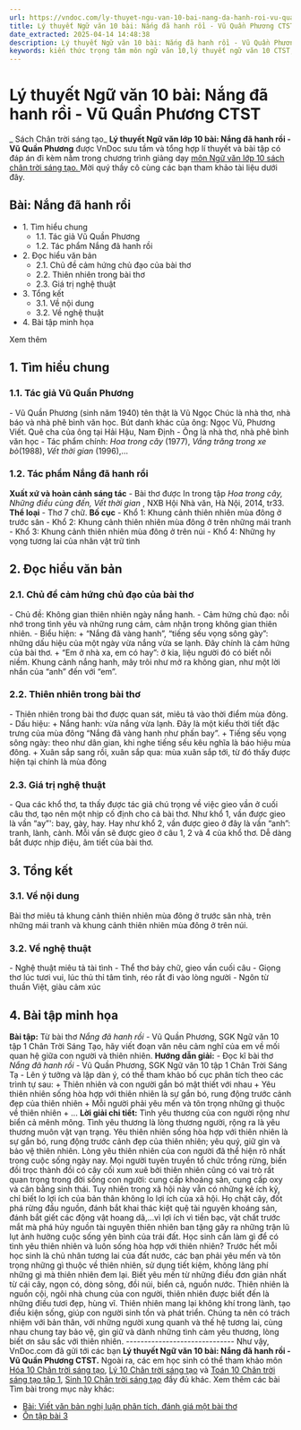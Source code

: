 ```yaml
---
url: https://vndoc.com/ly-thuyet-ngu-van-10-bai-nang-da-hanh-roi-vu-quan-phuong-ctst-292113
title: Lý thuyết Ngữ văn 10 bài: Nắng đã hanh rồi - Vũ Quần Phương CTST - Sách Chân trời sáng tạo - VnDoc.com
date_extracted: 2025-04-14 14:48:38
description: Lý thuyết Ngữ văn 10 bài: Nắng đã hanh rồi - Vũ Quần Phương sách Chân trời sáng tạo được VnDoc sưu tầm và giới thiệu  để tham khảo chuẩn bị cho bài giảng học kì mới sắp tới đây của mình.
keywords: kiến thức trọng tâm môn ngữ văn 10,lý thuyết ngữ văn 10 CTST,ngữ văn lớp 10,ôn tập lý thuyết văn lớp 10,lý thuyết môn ngữ văn 10,lý thuyết văn 10 CTST,Lý thuyết môn ngữ văn 10 bài Nắng đã hanh rồi - Vũ Quần Phương,Nắng đã hanh rồi - Vũ Quần Phương,trắc nghiệm ngữ văn 10 CTST,văn 10 chân trời sáng tạo
---
```


# Lý thuyết Ngữ văn 10 bài: Nắng đã hanh rồi - Vũ Quần Phương CTST
 _ Sách Chân trời sáng tạo_
**Lý thuyết Ngữ văn lớp 10 bài: Nắng đã hanh rồi - Vũ Quần Phương** được VnDoc sưu tầm và tổng hợp lí thuyết và bài tập có đáp án đi kèm nằm trong chương trình giảng dạy [môn Ngữ văn lớp 10 sách chân trời sáng tạo. ](<https://vndoc.com/ngu-van-10-chan-troi-sang-tao-tap1>)Mời quý thầy cô cùng các bạn tham khảo tài liệu dưới đây.
## Bài: Nắng đã hanh rồi
  * 1\. Tìm hiểu chung
    * 1.1. Tác giả Vũ Quần Phương
    * 1.2. Tác phẩm Nắng đã hanh rồi
  * 2\. Đọc hiểu văn bản 
    * 2.1. Chủ đề cảm hứng chủ đạo của bài thơ
    * 2.2. Thiên nhiên trong bài thơ
    * 2.3. Giá trị nghệ thuật
  * 3\. Tổng kết
    * 3.1. Về nội dung
    * 3.2. Về nghệ thuật
  * 4\. Bài tập minh họa

Xem thêm
## **1\. Tìm hiểu chung**
### **1.1. Tác giả Vũ Quần Phương**
\- Vũ Quần Phương \(sinh năm 1940\) tên thật là Vũ Ngọc Chúc là nhà thơ, nhà báo và nhà phê bình văn học. Bút danh khác của ông: Ngọc Vũ, Phương Viết. Quê cha của ông tại Hải Hậu, Nam Định
\- Ông là nhà thơ, nhà phê bình văn học
\- Tác phẩm chính: _Hoa trong cây_ \(1977\), _Vầng trăng trong xe bò_\(1988\), _Vết thời gian_ \(1996\),…
### **1.2. Tác phẩm Nắng đã hanh rồi**
**Xuất xứ và hoàn cảnh sáng tác**
\- Bài thơ được In trong tập _Hoa trong cây, Những điều cùng đến, Vết thời gian_ , NXB Hội Nhà văn, Hà Nội, 2014, tr33.
**Thể loại**
\- Thơ 7 chữ.
**Bố cục**
\- Khổ 1: Khung cảnh thiên nhiên mùa đông ở trước sân
\- Khổ 2: Khung cảnh thiên nhiên mùa đông ở trên những mái tranh
\- Khổ 3: Khung cảnh thiên nhiên mùa đông ở trên núi
\- Khổ 4: Những hy vọng tương lai của nhân vật trữ tình
## **2\. Đọc hiểu văn bản**
### **2.1. Chủ đề cảm hứng chủ đạo của bài thơ**
\- Chủ đề: Không gian thiên nhiên ngày nắng hanh.
\- Cảm hứng chủ đạo: nỗi nhớ trong tình yêu và những rung cảm, cảm nhận trong không gian thiên nhiên.
\- Biểu hiện:
\+ “Nắng đã vàng hanh”, “tiếng sếu vọng sông gày”: những dấu hiệu của một ngày vừa nắng vừa se lạnh. Đây chính là cảm hứng của bài thơ.
\+ “Em ở nhà xa, em có hay”: ở kia, liệu người đó có biết nỗi niềm. Khung cảnh nắng hanh, mây trôi như mở ra không gian, như một lời nhắn của “anh” đến với “em”.
### **2.2. Thiên nhiên trong bài thơ**
\- Thiên nhiên trong bài thơ được quan sát, miêu tả vào thời điểm mùa đông.
\- Dấu hiệu:
\+ Nắng hanh: vừa nắng vừa lạnh. Đây là một kiểu thời tiết đặc trưng của mùa đông “Nắng đã vàng hanh như phấn bay”.
\+ Tiếng sếu vọng sông ngày: theo như dân gian, khi nghe tiếng sếu kêu nghĩa là báo hiệu mùa đông.
\+ Xuân sắp sang rồi, xuân sắp qua: mùa xuân sắp tới, từ đó thấy được hiện tại chính là mùa đông
### **2.3. Giá trị nghệ thuật**
\- Qua các khổ thơ, ta thấy được tác giả chú trọng về việc gieo vần ở cuối câu thơ, tạo nên một nhịp cố định cho cả bài thơ. Như khổ 1, vần được gieo là vần “ay”': bay, gày, hay. Hay như khổ 2, vần được gieo ở đây là vần “anh”: tranh, lành, cành. Mỗi vần sẽ được gieo ở câu 1, 2 và 4 của khổ thơ. Dễ dàng bắt được nhịp điệu, âm tiết của bài thơ.
## **3\. Tổng kết**
### **3.1. Về nội dung**
Bài thơ miêu tả khung cảnh thiên nhiên mùa đông ở trước sân nhà, trên những mái tranh và khung cảnh thiên nhiên mùa đông ở trên núi.
### **3.2. Về nghệ thuật**
\- Nghệ thuật miêu tả tài tình
\- Thể thơ bảy chữ, gieo vần cuối câu
\- Giọng thơ lúc tươi vui, lúc thủ thỉ tâm tình, réo rắt đi vào lòng người
\- Ngôn từ thuần Việt, giàu cảm xúc
## **4\. Bài tập minh họa**
**Bài tập:** Từ bài thơ _Nắng đã hanh rồi -_ Vũ Quần Phương, SGK Ngữ văn 10 tập 1 Chân Trời Sáng Tạo, hãy viết đoạn văn nêu cảm nghĩ của em về mối quan hệ giữa con người và thiên nhiên.
**Hướng dẫn giải:**
\- Đọc kĩ bài thơ _Nắng đã hanh rồi -_ Vũ Quần Phương, SGK Ngữ văn 10 tập 1 Chân Trời Sáng Tạ
\- Lên ý tưởng và lập dàn ý, có thể tham khảo bố cục phân tích theo các trình tự sau:
\+ Thiên nhiên và con người gắn bó mật thiết với nhau
\+ Yêu thiên nhiên sống hòa hợp với thiên nhiên là sự gắn bó, rung động trước cảnh đẹp của thiên nhiên
\+ Mỗi người phải yêu mến và tôn trọng những gì thuộc về thiên nhiên
\+ ...
**Lời giải chi tiết:**
Tình yêu thương của con người rộng như biển cả mênh mông. Tình yêu thương là lòng thương người, rộng ra là yêu thương muôn vật vạn trạng. Yêu thiên nhiên sống hòa hợp với thiên nhiên là sự gắn bó, rung động trước cảnh đẹp của thiên nhiên; yêu quý, giữ gìn và bảo vệ thiên nhiên. Lòng yêu thiên nhiên của con người đã thể hiện rõ nhất trong cuộc sống ngày nay. Mọi người tuyên truyền tổ chức trồng rừng, biến đồi trọc thành đồi có cây cối xum xuê bởi thiên nhiên cũng có vai trò rất quan trọng trong đời sống con người: cung cấp khoáng sản, cung cấp oxy và cân bằng sinh thái. Tuy nhiên trong xã hội này vẫn có những kẻ ích kỷ, chỉ biết lo lợi ích của bản thân không lo lợi ích của xã hội. Họ chặt cây, đốt phá rừng đầu nguồn, đánh bắt khai thác kiệt quệ tài nguyên khoáng sản, đánh bắt giết các động vật hoang dã,…vì lợi ích vì tiền bạc, vật chất trước mắt mà phá hủy nguồn tài nguyên thiên nhiên ban tặng gây ra những trận lũ lụt ảnh hưởng cuộc sống yên bình của trái đất. Học sinh cần làm gì để có tình yêu thiên nhiên và luôn sống hòa hợp với thiên nhiên? Trước hết mỗi học sinh là chủ nhân tương lai của đất nước, các bạn phải yêu mến và tôn trọng những gì thuộc về thiên nhiên, sử dụng tiết kiệm, không lãng phí những gì mà thiên nhiên đem lại. Biết yêu mến từ những điều đơn giản nhất từ cái cây, ngọn có, dòng sông, đồi núi, biển cả, nguồn nước. Thiên nhiên là nguồn cội, ngôi nhà chung của con người, thiên nhiên được biết đến là những điều tươi đẹp, hùng vĩ. Thiên nhiên mang lại không khí trong lành, tạo điều kiện sống, giúp con người sinh tồn và phát triển. Chúng ta nên có trách nhiệm với bản thân, với những người xung quanh và thế hệ tương lai, cùng nhau chung tay bảo vệ, gìn giữ và dành những tình cảm yêu thương, lòng biết ơn sâu sắc với thiên nhiên.
_\------------------------------_
Như vậy, VnDoc.com đã gửi tới các bạn **Lý thuyết Ngữ văn 10 bài: Nắng đã hanh rồi - Vũ Quần Phương CTST.** Ngoài ra, các em học sinh có thể tham khảo môn [Hóa 10 Chân trời sáng tạo](<https://vndoc.com/hoa-10-chan-troi-sang-tao>), [Lý 10 Chân trời sáng tạo](<https://vndoc.com/vat-ly-10-chan-troi-sang-tao>) và [Toán 10 Chân trời sáng tạo tập 1](<https://vndoc.com/toan-10-chan-troi-sang-tao-tap1>), [Sinh 10 Chân trời sáng tạo](<https://vndoc.com/sinh-hoc-10-chan-troi-sang-tao>) đầy đủ khác.
Xem thêm các bài Tìm bài trong mục này khác:
  * [Bài: Viết văn bản nghị luận phân tích, đánh giá một bài thơ](</ly-thuyet-ngu-van-10-bai-viet-van-ban-nghi-luan-phan-tich-danh-gia-mot-bai-tho-ctst-292135>)
  * [Ôn tập bài 3](</ly-thuyet-ngu-van-10-bai-on-tap-bai-3-ctst-292599>)

